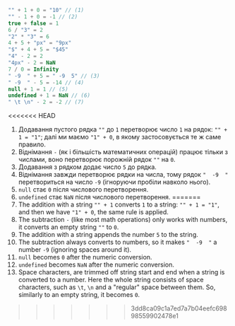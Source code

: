 
```js no-beautify
"" + 1 + 0 = "10" // (1)
"" - 1 + 0 = -1 // (2)
true + false = 1
6 / "3" = 2
"2" * "3" = 6
4 + 5 + "px" = "9px"
"$" + 4 + 5 = "$45"
"4" - 2 = 2
"4px" - 2 = NaN
7 / 0 = Infinity
" -9  " + 5 = " -9  5" // (3)
" -9  " - 5 = -14 // (4)
null + 1 = 1 // (5)
undefined + 1 = NaN // (6)
" \t \n" - 2 = -2 // (7)
```

<<<<<<< HEAD
1. Додавання пустого рядка `""` до `1` перетворює число `1` на рядок: `"" + 1 = "1"`; далі ми маємо `"1" + 0`, в якому застосовується те ж саме правило.
2. Віднімання `-` (як і більшість математичних операцій) працює тільки з числами, воно перетворює порожній рядок `""` на `0`.
3. Додавання з рядком додає число `5` до рядка.
4. Віднімання завжди перетворює рядки на числа, тому рядок `"  -9  "` перетвориться на число `-9` (ігноруючи пробіли навколо нього).
5. `null` стає `0` після числового перетворення.
6. `undefined` стає `NaN` після числового перетворення.
=======
1. The addition with a string `"" + 1` converts `1` to a string: `"" + 1 = "1"`, and then we have `"1" + 0`, the same rule is applied.
2. The subtraction `-` (like most math operations) only works with numbers, it converts an empty string `""` to `0`.
3. The addition with a string appends the number `5` to the string.
4. The subtraction always converts to numbers, so it makes `"  -9  "` a number `-9` (ignoring spaces around it).
5. `null` becomes `0` after the numeric conversion.
6. `undefined` becomes `NaN` after the numeric conversion.
7. Space characters, are trimmed off string start and end when a string is converted to a number. Here the whole string consists of space characters, such as `\t`, `\n` and a "regular" space between them. So, similarly to an empty string, it becomes `0`.
>>>>>>> 3dd8ca09c1a7ed7a7b04eefc69898559902478e1

